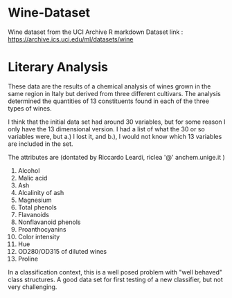# Wine-Dataset
Wine dataset from the UCI Archive R markdown
Dataset link : https://archive.ics.uci.edu/ml/datasets/wine

# Literary Analysis
These data are the results of a chemical analysis of wines grown in the same region in Italy but derived from three different cultivars. The analysis determined the quantities of 13 constituents found in each of the three types of wines.

I think that the initial data set had around 30 variables, but for some reason I only have the 13 dimensional version. I had a list of what the 30 or so variables were, but a.) I lost it, and b.), I would not know which 13 variables are included in the set.

The attributes are (dontated by Riccardo Leardi, riclea '@' anchem.unige.it )
1) Alcohol
2) Malic acid
3) Ash
4) Alcalinity of ash
5) Magnesium
6) Total phenols
7) Flavanoids
8) Nonflavanoid phenols
9) Proanthocyanins
10) Color intensity
11) Hue
12) OD280/OD315 of diluted wines
13) Proline

In a classification context, this is a well posed problem with "well behaved" class structures. A good data set for first testing of a new classifier, but not very challenging.
